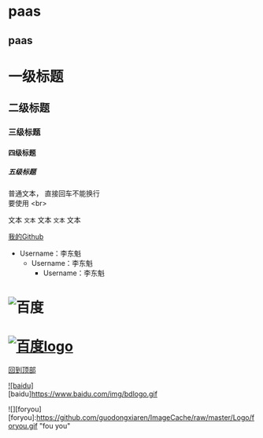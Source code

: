 paas
======
paas
------
# 一级标题 <br>
## 二级标题 <br>
### 三级标题 <br>
#### 四级标题 <br>
##### 五级标题 </br>
普通文本，
直接回车不能换行<br>
要使用 \<br> <br>
  
文本 `文本` 文本 `文本` 文本<br>

[我的Github](https://github.com/lidongkui/paas.git "点击进入") <br>

* Username：李东魁<br>
  * Username：李东魁<br>
    * Username：李东魁<br>

# ![百度](https://www.baidu.com/img/bdlogo.gif "百度logo")

# [![](https://www.baidu.com/img/bdlogo.gif "百度logo")](http://baidu.com)<br>

[回到顶部](#readme)<br>

[![baidu]](http://baidu.com "百度logo")<br>
[baidu]https://www.baidu.com/img/bdlogo.gif<br>

![][foryou]
[foryou]:https://github.com/guodongxiaren/ImageCache/raw/master/Logo/foryou.gif "fou you"

